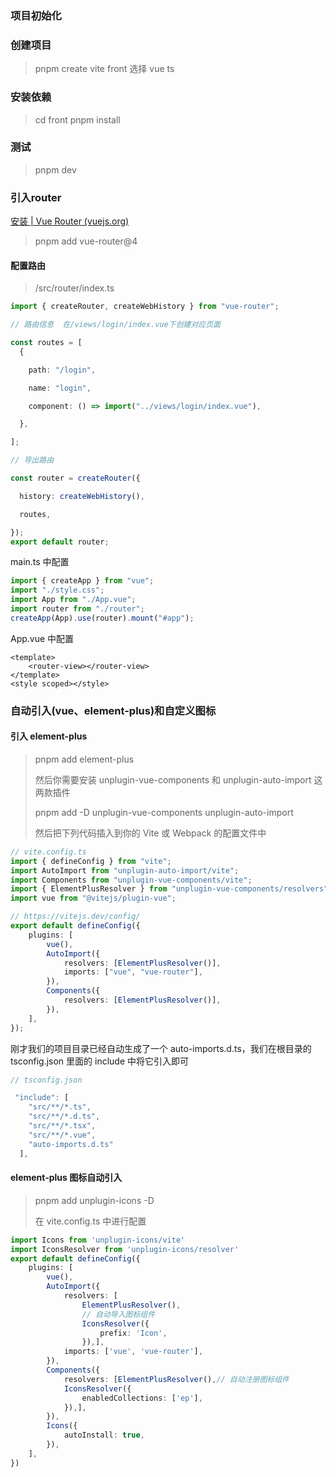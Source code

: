 ### 项目初始化

### 创建项目

> pnpm create vite front
> 选择 vue ts

### 安装依赖

> cd front
> pnpm install

### 测试

> pnpm dev

### 引入router

[安装 | Vue Router (vuejs.org)](https://router.vuejs.org/zh/installation.html)

> pnpm add vue-router@4

#### 配置路由

> /src/router/index.ts

~~~ts
import { createRouter, createWebHistory } from "vue-router";

// 路由信息  在/views/login/index.vue下创建对应页面

const routes = [
  {

​    path: "/login",

​    name: "login",

​    component: () => import("../views/login/index.vue"),

  },

];

// 导出路由

const router = createRouter({

  history: createWebHistory(),

  routes,

});
export default router;
~~~

main.ts 中配置

~~~ts
import { createApp } from "vue";
import "./style.css";
import App from "./App.vue";
import router from "./router";
createApp(App).use(router).mount("#app");
~~~

App.vue 中配置

~~~vue
<template>
    <router-view></router-view>
</template>
<style scoped></style>
~~~

### 自动引入(vue、element-plus)和自定义图标

#### 引入 element-plus

> pnpm add element-plus
>
> 然后你需要安装 unplugin-vue-components 和 unplugin-auto-import 这两款插件
>
> pnpm add -D unplugin-vue-components unplugin-auto-import
>
> 然后把下列代码插入到你的 Vite 或 Webpack 的配置文件中

~~~ts
// vite.config.ts
import { defineConfig } from "vite";
import AutoImport from "unplugin-auto-import/vite";
import Components from "unplugin-vue-components/vite";
import { ElementPlusResolver } from "unplugin-vue-components/resolvers";
import vue from "@vitejs/plugin-vue";

// https://vitejs.dev/config/
export default defineConfig({
    plugins: [
        vue(),
        AutoImport({
            resolvers: [ElementPlusResolver()],
            imports: ["vue", "vue-router"],
        }),
        Components({
            resolvers: [ElementPlusResolver()],
        }),
    ],
});
~~~

刚才我们的项目目录已经自动生成了一个 auto-imports.d.ts，我们在根目录的 tsconfig.json 里面的 include 中将它引入即可

~~~ts
// tsconfig.json

 "include": [
    "src/**/*.ts",
    "src/**/*.d.ts",
    "src/**/*.tsx",
    "src/**/*.vue",
    "auto-imports.d.ts"
  ],
~~~

#### element-plus 图标自动引入

> pnpm add unplugin-icons -D
>
> 在 vite.config.ts 中进行配置

~~~ts
import Icons from 'unplugin-icons/vite'
import IconsResolver from 'unplugin-icons/resolver'
export default defineConfig({
    plugins: [
        vue(),
        AutoImport({
            resolvers: [
                ElementPlusResolver(),
                // 自动导入图标组件
                IconsResolver({
                    prefix: 'Icon',
                }),],
            imports: ['vue', 'vue-router'],
        }),
        Components({
            resolvers: [ElementPlusResolver(),// 自动注册图标组件
            IconsResolver({
                enabledCollections: ['ep'],
            }),],
        }),
        Icons({
            autoInstall: true,
        }),
    ],
})
~~~

